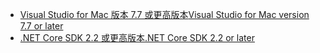 * [<span data-ttu-id="aa44b-101">Visual Studio for Mac 版本 7.7 或更高版本</span><span class="sxs-lookup"><span data-stu-id="aa44b-101">Visual Studio for Mac version 7.7 or later</span></span>](https://www.visualstudio.com/downloads/)
* [<span data-ttu-id="aa44b-102">.NET Core SDK 2.2 或更高版本</span><span class="sxs-lookup"><span data-stu-id="aa44b-102">.NET Core SDK 2.2 or later</span></span>](https://www.microsoft.com/net/download/all)